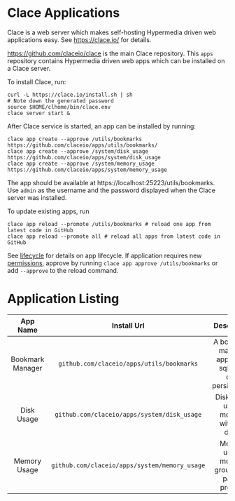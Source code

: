 # Clace Applications

Clace is a web server which makes self-hosting Hypermedia driven web applications easy. See https://clace.io/ for details.

https://github.com/claceio/clace is the main Clace repository. This `apps` repository contains Hypermedia driven web apps which can be installed on a Clace server.

To install Clace, run:

```
curl -L https://clace.io/install.sh | sh
# Note down the generated password
source $HOME/clhome/bin/clace.env
clace server start &
```

After Clace service is started, an app can be installed by running:

```
clace app create --approve /utils/bookmarks https://github.com/claceio/apps/utils/bookmarks/
clace app create --approve /system/disk_usage https://github.com/claceio/apps/system/disk_usage
clace app create --approve /system/memory_usage https://github.com/claceio/apps/system/memory_usage
```

The app should be available at https://localhost:25223/utils/bookmarks. Use `admin` as the username and the password displayed when the Clace server was installed.

To update existing apps, run

```
clace app reload --promote /utils/bookmarks # reload one app from latest code in GitHub
clace app reload --promote all # reload all apps from latest code in GitHub
```

See [lifecycle](https://clace.io/docs/applications/lifecycle/) for details on app lifecycle. If application requires new [permissions](https://clace.io/docs/applications/appsecurity/), approve by running `clace app approve /utils/bookmarks` or add `--approve` to the reload command.

# Application Listing

|     App Name     |                  Install Url                  |                        Description                         |             System Requirements             | Demo                                     |
| :--------------: | :-------------------------------------------: | :--------------------------------------------------------: | :-----------------------------------------: | :--------------------------------------- |
| Bookmark Manager |   `github.com/claceio/apps/utils/bookmarks`   | A bookmark manager app, using sqlite for data persistenace |                All platforms                |                                          |
|    Disk Usage    |  `github.com/claceio/apps/system/disk_usage`  |         Disk space usage monitor, with drill down          | Linux, OSX, Windows with WSL. Uses `df` cli | https://utils.demo.clace.io/disk_usage   |
|   Memory Usage   | `github.com/claceio/apps/system/memory_usage` |      Memory usage monitor, grouped by parent process       | Linux, OSX, Windows with WSL. Uses `ps` cli | https://utils.demo.clace.io/memory_usage |
